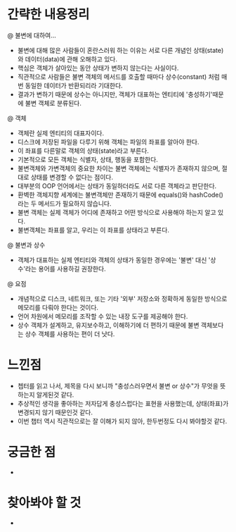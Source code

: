 # 간략한 내용정리

@ 불변에 대하여...
- 불변에 대해 많은 사람들이 혼란스러워 하는 이유는 서로 다른 개념인 상태(state)와 데이터(data)에 관해 오해하고 있다.
- 핵심은 객체가 살아있는 동안 상태가 변하지 않는다는 사실이다.
- 직관적으로 사람들은 불변 객체의 메서드를 호출할 때마다 상수(constant) 처럼 매번 동일한 데이터가 반환되리라 기대한다.
- 결과가 변하기 때문에 상수는 아니지만, 객체가 대표하는 엔티티에 '충성하기'때문에 불변 객체로 분류된다.

@ 객체
- 객체란 실제 엔티티의 대표자이다.
- 디스크에 저장된 파일을 다루기 위해 객체는 파일의 좌표를 알아야 한다.
- 이 좌표를 다른말로 객체의 상태(state)라고 부른다.
- 기본적으로 모든 객체는 식별자, 상태, 행동을 포함한다.
- 불변객체와 가변객체의 중요한 차이는 불변 객체에는 식별자가 존재하지 않으며, 절대로 상태를 변경할 수 없다는 점이다.
- 대부분의 OOP 언어에서는 상태가 동일하더라도 서로 다른 객체라고 판단한다.
- 환벽한 객체지향 세계에는 불변객체만 존재하기 때문에 equals()와 hashCode()라는 두 메서드가 필요하지 않습니다.
- 불변 객체는 실제 객체가 어디에 존재하고 어떤 방식으로 사용해야 하는지 알고 있다. 
- 불변객체는 좌표를 알고, 우리는 이 좌표를 상태라고 부른다.

@ 불변과 상수
- 객체가 대표하는 실제 엔티티와 객체의 상태가 동일한 경우에는 '불변' 대신 '상수'라는 용어를 사용하길 권장한다.

@ 요점
- 개념적으로 디스크, 네트워크, 또는 기타 '외부' 저장소와 정확하게 동일한 방식으로 메모리를 다뤄야 한다는 것이다.
- 언어 차원에서 메모리를 조작할 수 있는 내장 도구를 제공해야 한다.
- 상수 객체가 설계하고, 유지보수하고, 이해하기에 더 편하기 때문에 불변 객체보다는 상수 객체를 사용하는 편이 더 낫다.


# 느낀점
- 쳅터를 읽고 나서, 제목을 다시 보니까 "충성스러우면서 불변 or 상수"가 무엇을 뜻하는지 알게된것 같다.
- 추상적인 생각을 좋아하는 저자답게 충성스럽다는 표현을 사용했는데, 상태(좌표)가 변경되지 않기 때문인것 같다.
- 이번 챕터 역시 직관적으로는 잘 이해가 되지 않아, 한두번정도 다시 봐야할것 같다.

# 궁금한 점
-

# 찾아봐야 할 것 
-
